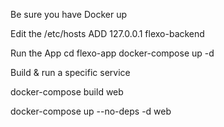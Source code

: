 Be sure you have Docker up

Edit the /etc/hosts
ADD  127.0.0.1       flexo-backend

Run the App
cd flexo-app
docker-compose up -d 

Build & run a specific  service

docker-compose build web

docker-compose up --no-deps -d web

